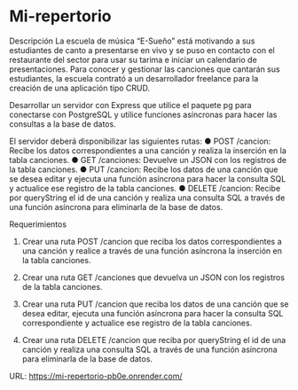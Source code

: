 # Mi-repertorio

Descripción
La escuela de música “E-Sueño” está motivando a sus estudiantes de canto a presentarse en
vivo y se puso en contacto con el restaurante del sector para usar su tarima e iniciar un
calendario de presentaciones. Para conocer y gestionar las canciones que cantarán sus
estudiantes, la escuela contrató a un desarrollador freelance para la creación de una
aplicación tipo CRUD.

Desarrollar un servidor con Express que utilice el paquete pg para
conectarse con PostgreSQL y utilice funciones asíncronas para hacer las consultas a la base
de datos.

El servidor deberá disponibilizar las siguientes rutas:
● POST /cancion: Recibe los datos correspondientes a una canción y realiza la inserción
en la tabla canciones.
● GET /canciones: Devuelve un JSON con los registros de la tabla canciones.
● PUT /cancion: Recibe los datos de una canción que se desea editar y ejecuta una
función asíncrona para hacer la consulta SQL y actualice ese registro de la tabla
canciones.
● DELETE /cancion: Recibe por queryString el id de una canción y realiza una consulta
SQL a través de una función asíncrona para eliminarla de la base de datos.

Requerimientos
1. Crear una ruta POST /cancion que reciba los datos correspondientes a una canción y
realice a través de una función asíncrona la inserción en la tabla canciones.

2. Crear una ruta GET /canciones que devuelva un JSON con los registros de la tabla
canciones.

3. Crear una ruta PUT /cancion que reciba los datos de una canción que se desea editar,
ejecuta una función asíncrona para hacer la consulta SQL correspondiente y actualice
ese registro de la tabla canciones.

4. Crear una ruta DELETE /cancion que reciba por queryString el id de una canción y
realiza una consulta SQL a través de una función asíncrona para eliminarla de la base
de datos.


URL: https://mi-repertorio-pb0e.onrender.com/
